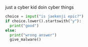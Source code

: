 just a cyber kid doin cyber things
```py
choice = input("is jaekenji epic?")
if choice.lower().startswith("y"):
  print("good")
else:
  print("wrong answer")
  give_malware()
```
